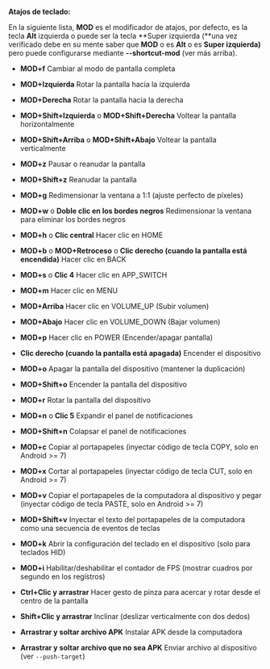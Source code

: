 
**Atajos de teclado:**

En la siguiente lista, **MOD** es el modificador de atajos, por defecto, es la tecla **Alt** izquierda o puede ser la tecla **Super izquierda (**una vez verificado debe en su mente saber que **MOD** o es **Alt** o es **Super izquierda)** pero puede configurarse mediante **--shortcut-mod** (ver más arriba).

- **MOD+f** Cambiar al modo de pantalla completa

- **MOD+Izquierda** Rotar la pantalla hacia la izquierda

- **MOD+Derecha** Rotar la pantalla hacia la derecha

- **MOD+Shift+Izquierda** o **MOD+Shift+Derecha** Voltear la pantalla horizontalmente

- **MOD+Shift+Arriba** o  **MOD+Shift+Abajo** Voltear la pantalla verticalmente

- **MOD+z** Pausar o reanudar la pantalla

- **MOD+Shift+z** Reanudar la pantalla

- **MOD+g** Redimensionar la ventana a 1:1 (ajuste perfecto de píxeles)

- **MOD+w** o **Doble clic en los bordes negros** Redimensionar la ventana para eliminar los bordes negros

- **MOD+h** o **Clic central** Hacer clic en HOME

- **MOD+b** o **MOD+Retroceso** o **Clic derecho (cuando la pantalla está encendida)** Hacer clic en BACK

- **MOD+s** o **Clic 4** Hacer clic en APP_SWITCH

- **MOD+m** Hacer clic en MENU

- **MOD+Arriba** Hacer clic en VOLUME_UP (Subir volumen)

- **MOD+Abajo** Hacer clic en VOLUME_DOWN (Bajar volumen)

- **MOD+p** Hacer clic en POWER (Encender/apagar pantalla)

- **Clic derecho (cuando la pantalla está apagada)** Encender el dispositivo

- **MOD+o** Apagar la pantalla del dispositivo (mantener la duplicación)

- **MOD+Shift+o** Encender la pantalla del dispositivo

- **MOD+r** Rotar la pantalla del dispositivo

- **MOD+n** o **Clic 5** Expandir el panel de notificaciones

- **MOD+Shift+n** Colapsar el panel de notificaciones

- **MOD+c** Copiar al portapapeles (inyectar código de tecla COPY, solo en Android >= 7)

- **MOD+x** Cortar al portapapeles (inyectar código de tecla CUT, solo en Android >= 7)

- **MOD+v** Copiar el portapapeles de la computadora al dispositivo y pegar (inyectar código de tecla PASTE, solo en Android >= 7)

- **MOD+Shift+v** Inyectar el texto del portapapeles de la computadora como una secuencia de eventos de teclas

- **MOD+k** Abrir la configuración del teclado en el dispositivo (solo para teclados HID)

- **MOD+i** Habilitar/deshabilitar el contador de FPS (mostrar cuadros por segundo en los registros)

- **Ctrl+Clic y arrastrar** Hacer gesto de pinza para acercar y rotar desde el centro de la pantalla

- **Shift+Clic y arrastrar** Inclinar (deslizar verticalmente con dos dedos)

- **Arrastrar y soltar archivo APK** Instalar APK desde la computadora

- **Arrastrar y soltar archivo que no sea APK** Enviar archivo al dispositivo (ver `--push-target`)
